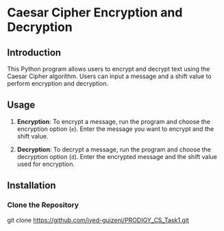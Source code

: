 # Caesar Cipher Encryption and Decryption

## Introduction

This Python program allows users to encrypt and decrypt text using the Caesar Cipher algorithm. Users can input a message and a shift value to perform encryption and decryption.

## Usage

1. **Encryption**: To encrypt a message, run the program and choose the encryption option (`e`). Enter the message you want to encrypt and the shift value.

2. **Decryption**: To decrypt a message, run the program and choose the decryption option (`d`). Enter the encrypted message and the shift value used for encryption.

## Installation

### Clone the Repository

git clone https://github.com/iyed-guizeni/PRODIGY_CS_Task1.git





